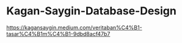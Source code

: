 # Kagan-Saygin-Database-Design
https://kagansaygin.medium.com/veritaban%C4%B1-tasar%C4%B1m%C4%B1-9dbd8acf47b7
